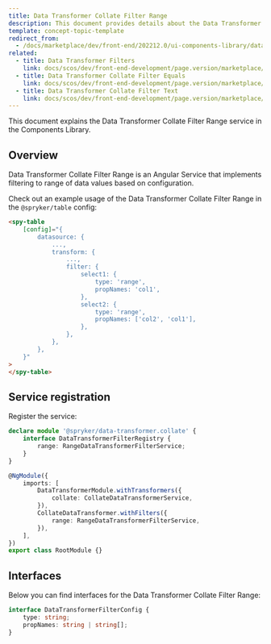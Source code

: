 ```yaml
---
title: Data Transformer Collate Filter Range
description: This document provides details about the Data Transformer Collate Filter Range service in the Components Library.
template: concept-topic-template
redirect_from:
  - /docs/marketplace/dev/front-end/202212.0/ui-components-library/data-transformers/collate/filters/range.html
related:
  - title: Data Transformer Filters
    link: docs/scos/dev/front-end-development/page.version/marketplace/ui-components-library/data-transformers/collate/filters/index.html
  - title: Data Transformer Collate Filter Equals
    link: docs/scos/dev/front-end-development/page.version/marketplace/ui-components-library/data-transformers/collate/filters/equals.html
  - title: Data Transformer Collate Filter Text
    link: docs/scos/dev/front-end-development/page.version/marketplace/ui-components-library/data-transformers/collate/filters/text.html
---
```


This document explains the Data Transformer Collate Filter Range service in the Components Library.

## Overview

Data Transformer Collate Filter Range is an Angular Service that implements filtering to range of data values based on configuration.

Check out an example usage of the Data Transformer Collate Filter Range in the `@spryker/table` config:

```html
<spy-table
    [config]="{
        datasource: {
            ...,                                               
            transform: {
                ...,
                filter: {
                    select1: {
                        type: 'range',
                        propNames: 'col1',
                    },
                    select2: {
                        type: 'range',
                        propNames: ['col2', 'col1'],
                    },
                },
            },
        },
    }"
>
</spy-table>
```

## Service registration

Register the service:

```ts
declare module '@spryker/data-transformer.collate' {
    interface DataTransformerFilterRegistry {
        range: RangeDataTransformerFilterService;
    }
}

@NgModule({
    imports: [
        DataTransformerModule.withTransformers({
            collate: CollateDataTransformerService,
        }),
        CollateDataTransformer.withFilters({
            range: RangeDataTransformerFilterService,
        }),
    ],
})
export class RootModule {}
```

## Interfaces

Below you can find interfaces for the Data Transformer Collate Filter Range:

```ts
interface DataTransformerFilterConfig {
    type: string;
    propNames: string | string[];
}
```

